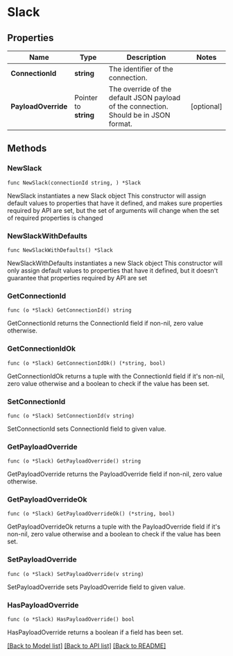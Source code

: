 # Slack

## Properties

Name | Type | Description | Notes
------------ | ------------- | ------------- | -------------
**ConnectionId** | **string** | The identifier of the connection. | 
**PayloadOverride** | Pointer to **string** | The override of the default JSON payload of the connection. Should be in JSON format. | [optional] 

## Methods

### NewSlack

`func NewSlack(connectionId string, ) *Slack`

NewSlack instantiates a new Slack object
This constructor will assign default values to properties that have it defined,
and makes sure properties required by API are set, but the set of arguments
will change when the set of required properties is changed

### NewSlackWithDefaults

`func NewSlackWithDefaults() *Slack`

NewSlackWithDefaults instantiates a new Slack object
This constructor will only assign default values to properties that have it defined,
but it doesn't guarantee that properties required by API are set

### GetConnectionId

`func (o *Slack) GetConnectionId() string`

GetConnectionId returns the ConnectionId field if non-nil, zero value otherwise.

### GetConnectionIdOk

`func (o *Slack) GetConnectionIdOk() (*string, bool)`

GetConnectionIdOk returns a tuple with the ConnectionId field if it's non-nil, zero value otherwise
and a boolean to check if the value has been set.

### SetConnectionId

`func (o *Slack) SetConnectionId(v string)`

SetConnectionId sets ConnectionId field to given value.


### GetPayloadOverride

`func (o *Slack) GetPayloadOverride() string`

GetPayloadOverride returns the PayloadOverride field if non-nil, zero value otherwise.

### GetPayloadOverrideOk

`func (o *Slack) GetPayloadOverrideOk() (*string, bool)`

GetPayloadOverrideOk returns a tuple with the PayloadOverride field if it's non-nil, zero value otherwise
and a boolean to check if the value has been set.

### SetPayloadOverride

`func (o *Slack) SetPayloadOverride(v string)`

SetPayloadOverride sets PayloadOverride field to given value.

### HasPayloadOverride

`func (o *Slack) HasPayloadOverride() bool`

HasPayloadOverride returns a boolean if a field has been set.


[[Back to Model list]](../README.md#documentation-for-models) [[Back to API list]](../README.md#documentation-for-api-endpoints) [[Back to README]](../README.md)


